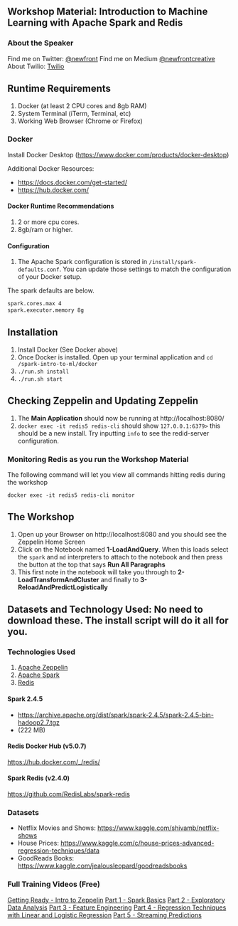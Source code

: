 ## Workshop Material: Introduction to Machine Learning with Apache Spark and Redis

### About the Speaker
Find me on Twitter: [@newfront](https://twitter.com/newfront)
Find me on Medium [@newfrontcreative](https://medium.com/@newfrontcreative)
About Twilio: [Twilio](https://twilio.com)

## Runtime Requirements
1. Docker (at least 2 CPU cores and 8gb RAM)
2. System Terminal (iTerm, Terminal, etc)
3. Working Web Browser (Chrome or Firefox)

### Docker
Install Docker Desktop (https://www.docker.com/products/docker-desktop)

Additional Docker Resources:
* https://docs.docker.com/get-started/
* https://hub.docker.com/

#### Docker Runtime Recommendations
1. 2 or more cpu cores.
2. 8gb/ram or higher.

#### Configuration
1. The Apache Spark configuration is stored in `/install/spark-defaults.conf`. You can update those settings to match the configuration of your Docker setup.

The spark defaults are below.
~~~bash
spark.cores.max 4
spark.executor.memory 8g
~~~

## Installation
1. Install Docker (See Docker above)
2. Once Docker is installed. Open up your terminal application and `cd /spark-intro-to-ml/docker`
3. `./run.sh install`
4. `./run.sh start`

## Checking Zeppelin and Updating Zeppelin
1. The **Main Application** should now be running at http://localhost:8080/
2. `docker exec -it redis5 redis-cli` should show `127.0.0.1:6379>` this should be a new install. Try inputting `info` to see the redid-server configuration.

### Monitoring Redis as you run the Workshop Material
The following command will let you view all commands hitting redis during the workshop
~~~
docker exec -it redis5 redis-cli monitor
~~~

## The Workshop
1. Open up your Browser on http://localhost:8080 and you should see the Zeppelin Home Screen
2. Click on the Notebook named **1-LoadAndQuery**. When this loads select the `spark` and `md` interpreters to attach to the notebook and then press the button at the top that says **Run All Paragraphs**
3. This first note in the notebook will take you through to **2-LoadTransformAndCluster** and finally to **3-ReloadAndPredictLogistically**

## Datasets and Technology Used: No need to download these. The install script will do it all for you.

### Technologies Used
1. [Apache Zeppelin](https://zeppelin.apache.org/docs/latest/interpreter/spark.html)
2. [Apache Spark](http://spark.apache.org/)
3. [Redis](https://redis.io/)

#### Spark 2.4.5
- https://archive.apache.org/dist/spark/spark-2.4.5/spark-2.4.5-bin-hadoop2.7.tgz
- (222 MB)

#### Redis Docker Hub (v5.0.7)
https://hub.docker.com/_/redis/

#### Spark Redis (v2.4.0)
https://github.com/RedisLabs/spark-redis

### Datasets
* Netflix Movies and Shows: https://www.kaggle.com/shivamb/netflix-shows
* House Prices: https://www.kaggle.com/c/house-prices-advanced-regression-techniques/data
* GoodReads Books: https://www.kaggle.com/jealousleopard/goodreadsbooks

### Full Training Videos (Free)
[Getting Ready - Intro to Zeppelin](https://bit.ly/2N2l6QB)
[Part 1 - Spark Basics](https://bit.ly/2XBsq7V)
[Part 2 - Exploratory Data Analysis](https://bit.ly/2N3T9YH)
[Part 3 - Feature Engineering](https://bit.ly/3qgBECx)
[Part 4 - Regression Techniques with Linear and Logistic Regression](https://bit.ly/2N1PavI)
[Part 5 - Streaming Predictions](https://bit.ly/2N1PlHo)

